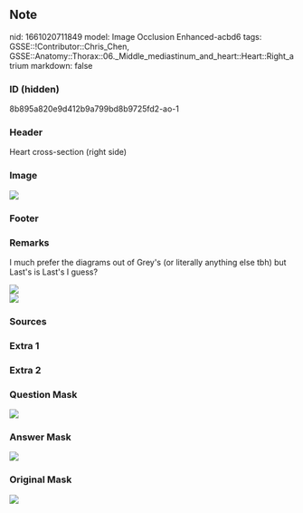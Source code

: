 ## Note
nid: 1661020711849
model: Image Occlusion Enhanced-acbd6
tags: GSSE::!Contributor::Chris_Chen, GSSE::Anatomy::Thorax::06._Middle_mediastinum_and_heart::Heart::Right_atrium
markdown: false

### ID (hidden)
8b895a820e9d412b9a799bd8b9725fd2-ao-1

### Header
Heart cross-section (right side)

### Image
<img src="tmpyzkh3trm.png">

### Footer


### Remarks
I much prefer the diagrams out of Grey's (or literally anything
else tbh) but Last's is Last's I guess?
<div><img src=
"paste-478555c7915c72bf81f554069911038b467ddbf1.png"></div>
<div><img src=
"paste-29c654a46a1f839160fcb38590abc3197f00ecce.png"></div>

### Sources


### Extra 1


### Extra 2


### Question Mask
<img src="8b895a820e9d412b9a799bd8b9725fd2-ao-1-Q.svg">

### Answer Mask
<img src="8b895a820e9d412b9a799bd8b9725fd2-ao-1-A.svg">

### Original Mask
<img src="8b895a820e9d412b9a799bd8b9725fd2-ao-O.svg">

